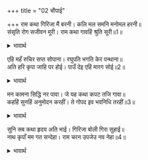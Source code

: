 +++
title = "02 चौपाई"

+++
राम कथा गिरिजा मैं बरनी। कलि मल समनि मनोमल हरनी॥  
संसृति रोग सजीवन मूरी। राम कथा गावहिं श्रुति सूरी॥1॥  

<details><summary>भावार्थ</summary>

हे गिरिजे! मैन्ने कलियुग के पापों का नाश करने वाली और मन के मल को दूर करने वाली रामकथा का वर्णन किया। यह रामकथा संसृति (जन्म-मरण) रूपी रोग के (नाश के) लिए सञ्जीवनी जडी है, वेद और विद्वान पुरुष ऐसा कहते हैं॥1॥  
</details>

एहि महँ रुचिर सप्त सोपाना। रघुपति भगति केर पन्थाना॥  
अति हरि कृपा जाहि पर होई। पाउँ देइ एहिं मारग सोई॥2॥  

<details><summary>भावार्थ</summary>

इसमें सात सुन्दर सीढियाँ हैं, जो श्री रघुनाथजी की भक्ति को प्राप्त करने के मार्ग हैं। जिस पर श्री हरि की अत्यन्त कृपा होती है, वही इस मार्ग पर पैर रखता है॥2॥  
</details>

मन कामना सिद्धि नर पावा। जे यह कथा कपट तजि गावा॥  
कहहिं सुनहिं अनुमोदन करहीं। ते गोपद इव भवनिधि तरहीं॥3॥  

<details><summary>भावार्थ</summary>

जो कपट छोडकर यह कथा गाते हैं, वे मनुष्य अपनी मनःकामना की सिद्धि पा लेते हैं, जो इसे कहते-सुनते और अनुमोदन (प्रशंसा) करते हैं, वे संसार रूपी समुद्र को गो के खुर से बने हुए गड्ढे की भाँति पार कर जाते हैं॥3॥  
</details>

सुनि सब कथा हृदय अति भाई। गिरिजा बोली गिरा सुहाई॥  
नाथ कृपाँ मम गत सन्देहा। राम चरन उपजेउ नव नेहा॥4॥  

<details><summary>भावार्थ</summary>

(याज्ञवल्क्यजी कहते हैं-) सब कथा सुनकर श्री पार्वतीजी के हृदय को बहुत ही प्रिय लगी और वे सुन्दर वाणी बोलीं- स्वामी की कृपा से मेरा सन्देह जाता रहा और श्री रामजी के चरणों में नवीन प्रेम उत्पन्न हो गया॥4॥  
</details>

